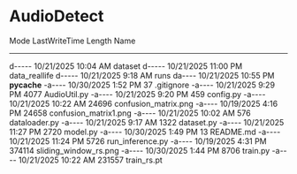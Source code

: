 # AudioDetect
Mode                 LastWriteTime         Length Name
----                 -------------         ------ ----
d-----        10/21/2025  10:04 AM                dataset
d-----        10/21/2025  11:00 PM                data_reallife
d-----        10/21/2025   9:18 AM                runs
da----        10/21/2025  10:55 PM                __pycache__
-a----        10/30/2025   1:52 PM             37 .gitignore
-a----        10/21/2025   9:29 PM           4077 AudioUtil.py
-a----        10/21/2025   9:20 PM            459 config.py
-a----        10/21/2025  10:22 AM          24696 confusion_matrix.png
-a----        10/19/2025   4:16 PM          24658 confusion_matrix1.png
-a----        10/21/2025  10:02 AM            576 dataloader.py
-a----        10/21/2025   9:17 AM           1322 dataset.py
-a----        10/21/2025  11:27 PM           2720 model.py
-a----        10/30/2025   1:49 PM             13 README.md
-a----        10/21/2025  11:24 PM           5726 run_inference.py
-a----        10/19/2025   4:31 PM         374114 sliding_window_rs.png
-a----        10/30/2025   1:44 PM           8706 train.py
-a----        10/21/2025  10:22 AM         231557 train_rs.pt
